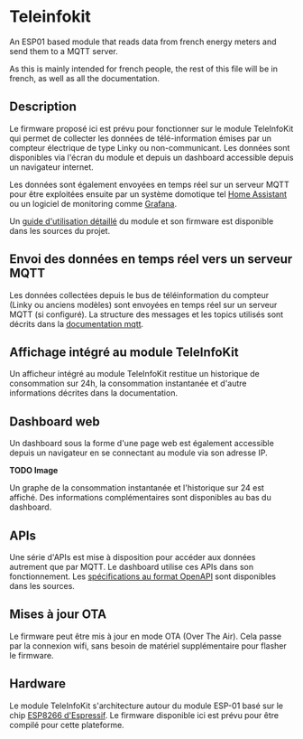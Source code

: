# Teleinfokit

An ESP01 based module that reads data from french energy meters and send them to a MQTT server. 

As this is mainly intended for french people, the rest of this file will be in french, as well as all the documentation.

## Description

Le firmware proposé ici est prévu pour fonctionner sur le module TeleInfoKit qui permet de collecter les données de télé-information émises par un compteur électrique de type Linky ou non-communicant. Les données sont disponibles via l'écran du module et depuis un dashboard accessible depuis un navigateur internet.

Les données sont également envoyées en temps réel sur un serveur MQTT pour être exploitées ensuite par un système domotique tel [Home Assistant](https://www.home-assistant.io/) ou un logiciel de monitoring comme [Grafana](https://www.home-assistant.io/).

Un [guide d'utilisation détaillé](./doc/user-guide.md) du module et son firmware est disponible dans les sources du projet.

## Envoi des données en temps réel vers un serveur MQTT

Les données collectées depuis le bus de téléinformation du compteur (Linky ou anciens modèles) sont envoyées en temps réel sur un serveur MQTT (si configuré). La structure des messages et les topics utilisés sont décrits dans la [documentation mqtt](./doc/mqtt.md).

## Affichage intégré au module TeleInfoKit

Un afficheur intégré au module TeleInfoKit restitue un historique de consommation sur 24h, la consommation instantanée et d'autre informations décrites dans la documentation.

## Dashboard web

Un dashboard sous la forme d'une page web est également accessible depuis un navigateur en se connectant au module via son adresse IP.

**TODO Image**

Un graphe de la consommation instantanée et l'historique sur 24 est affiché. Des informations complémentaires sont disponibles au bas du dashboard.

## APIs

Une série d'APIs est mise à disposition pour accéder aux données autrement que par MQTT. Le dashboard utilise ces APIs dans son fonctionnement. Les [spécifications au format OpenAPI](./doc/TeleInfoKit-data.v1.yaml) sont disponibles dans les sources.

## Mises à jour OTA

Le firmware peut être mis à jour en mode OTA (Over The Air). Cela passe par la connexion wifi, sans besoin de matériel supplémentaire pour flasher le firmware.

## Hardware

Le module TeleInfoKit s'architecture autour du module ESP-01 basé sur le chip [ESP8266 d'Espressif](https://www.espressif.com/en/products/socs/esp8266). Le firmware disponible ici est prévu pour être compilé pour cette plateforme.
